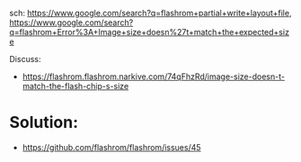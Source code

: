 sch: https://www.google.com/search?q=flashrom+partial+write+layout+file, https://www.google.com/search?q=flashrom+Error%3A+Image+size+doesn%27t+match+the+expected+size

Discuss:
- https://flashrom.flashrom.narkive.com/74qFhzRd/image-size-doesn-t-match-the-flash-chip-s-size

# Solution: 
- https://github.com/flashrom/flashrom/issues/45
